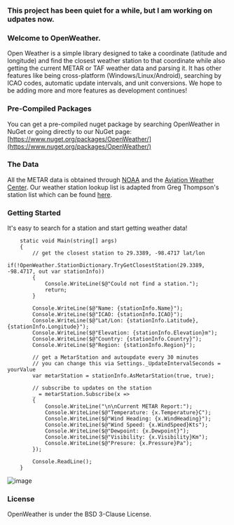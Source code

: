 ### This project has been quiet for a while, but I am working on udpates now.

### Welcome to OpenWeather.
Open Weather is a simple library designed to take a coordinate (latitude and longitude) and find the closest weather station to that coordinate while also getting the current METAR or TAF weather data and parsing it. It has other features like being cross-platform (Windows/Linux/Android), searching by ICAO codes, automatic update intervals, and unit conversions. We hope to be adding more and more features as development continues!

### Pre-Compiled Packages
You can get a pre-compiled nuget package by searching OpenWeather in NuGet or going directly to our NuGet page:
[https://www.nuget.org/packages/OpenWeather/](https://www.nuget.org/packages/OpenWeather/)

### The Data
All the METAR data is obtained through [NOAA](http://www.noaa.gov/) and the [Aviation Weather Center](https://www.aviationweather.gov/).
Our weather station lookup list is adapted from Greg Thompson's station list which can be found [here](https://www.aviationweather.gov/docs/metar/stations.txt).

### Getting Started
It's easy to search for a station and start getting weather data!

        static void Main(string[] args)
        {
            // get the closest station to 29.3389, -98.4717 lat/lon
            if(!OpenWeather.StationDictionary.TryGetClosestStation(29.3389, -98.4717, out var stationInfo))
            {
                Console.WriteLine($@"Could not find a station.");
                return;
            }

            Console.WriteLine($@"Name: {stationInfo.Name}");
            Console.WriteLine($@"ICAO: {stationInfo.ICAO}");
            Console.WriteLine($@"Lat/Lon: {stationInfo.Latitude}, {stationInfo.Longitude}");
            Console.WriteLine($@"Elevation: {stationInfo.Elevation}m");
            Console.WriteLine($@"Country: {stationInfo.Country}");
            Console.WriteLine($@"Region: {stationInfo.Region}");

            // get a MetarStation and autoupdate every 30 minutes
            // you can change this via Settings._UpdateIntervalSeconds = yourValue
            var metarStation = stationInfo.AsMetarStation(true, true);

            // subscribe to updates on the station
            _ = metarStation.Subscribe(x =>
            {
                Console.WriteLine("\n\nCurrent METAR Report:");
                Console.WriteLine($@"Temperature: {x.Temperature}C");
                Console.WriteLine($@"Wind Heading: {x.WindHeading}");
                Console.WriteLine($@"Wind Speed: {x.WindSpeed}Kts");
                Console.WriteLine($@"Dewpoint: {x.Dewpoint}");
                Console.WriteLine($@"Visibility: {x.Visibility}Km");
                Console.WriteLine($@"Presure: {x.Pressure}Pa");
            });

            Console.ReadLine();
        }

![image](https://github.com/rooper149/OpenWeather/assets/2343056/7622c7be-73de-4c14-a935-e567d965f510)

### License
OpenWeather is under the BSD 3-Clause License.

